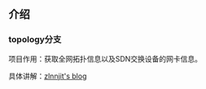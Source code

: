 ## 介绍

### topology分支

项目作用：获取全网拓扑信息以及SDN交换设备的网卡信息。


具体讲解：[zlnnjit's blog](https://www.bcoder.top/2018/03/12/ODL%E5%BC%80%E5%8F%91%E7%AC%94%E8%AE%B0%EF%BC%9A%E5%BC%80%E5%8F%91RPC%E8%8E%B7%E5%8F%96%E5%85%A8%E7%BD%91%E6%8B%93%E6%89%91%E5%92%8C%E7%BD%91%E5%8D%A1%E4%BF%A1%E6%81%AF/)






